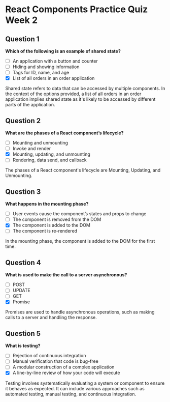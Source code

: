 # React Components Practice Quiz Week 2

## Question 1
**Which of the following is an example of shared state?**

- [ ] An application with a button and counter
- [ ] Hiding and showing information
- [ ] Tags for ID, name, and age
- [x] List of all orders in an order application

Shared state refers to data that can be accessed by multiple components. In the context of the options provided, a list of all orders in an order application implies shared state as it's likely to be accessed by different parts of the application.

## Question 2
**What are the phases of a React component’s lifecycle?**

- [ ] Mounting and unmounting
- [ ] Invoke and render
- [x] Mounting, updating, and unmounting
- [ ] Rendering, data send, and callback

The phases of a React component's lifecycle are Mounting, Updating, and Unmounting.

## Question 3
**What happens in the mounting phase?**

- [ ] User events cause the component’s states and props to change
- [ ] The component is removed from the DOM
- [x] The component is added to the DOM
- [ ] The component is re-rendered

In the mounting phase, the component is added to the DOM for the first time.

## Question 4
**What is used to make the call to a server asynchronous?**

- [ ] POST
- [ ] UPDATE
- [ ] GET
- [x] Promise

Promises are used to handle asynchronous operations, such as making calls to a server and handling the response.

## Question 5
**What is testing?**

- [ ] Rejection of continuous integration
- [ ] Manual verification that code is bug-free
- [ ] A modular construction of a complex application
- [x] A line-by-line review of how your code will execute

Testing involves systematically evaluating a system or component to ensure it behaves as expected. It can include various approaches such as automated testing, manual testing, and continuous integration.


